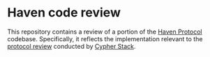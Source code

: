 # Haven code review

This repository contains a review of a portion of the [Haven Protocol](https://github.com/haven-protocol-org/haven-main) codebase.
Specifically, it reflects the implementation relevant to the [protocol review](https://github.com/cypherstack/haven-note) conducted by [Cypher Stack](https://cypherstack.com/).
